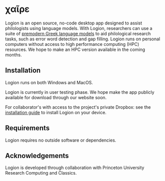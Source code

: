 # χαῖρε
Logion is an open source, no-code desktop app designed to assist philologists using language models.
With Logion, researchers can use a suite of [premodern Greek language models](https://huggingface.co/princeton-logion) to aid
philological research tasks, such as error word detection and gap filling. Logion runs on
personal computers without access to high performance computing (HPC) resources. We hope to make an HPC version available in the coming months.

## Installation
Logion runs on both Windows and MacOS.

Logion is currently in user testing phase. We hope make the app publicly available for download through our website soon.

For collaborator's with access to the project's private Dropbox:
see the [installation guide](./user-guide/install.md) to install Logion on your device.

## Requirements
Logion requires no outside software or dependencies.

## Acknowledgements
Logion is developed through collaboration with Princeton University Research Computing and Classics.
